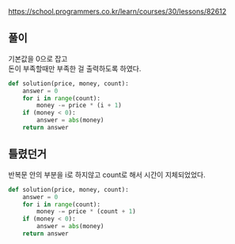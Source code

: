 https://school.programmers.co.kr/learn/courses/30/lessons/82612

풀이
-------------
기본값을 0으로 잡고<br>
돈이 부족할때만 부족한 걸 출력하도록 하였다.

```python
def solution(price, money, count):
    answer = 0
    for i in range(count):
        money -= price * (i + 1)
    if (money < 0):
        answer = abs(money)
    return answer
```

틀렸던거
-------------
반복문 안의 부분을 i로 하지않고 count로 해서 시간이 지체되었었다.

```python
def solution(price, money, count):
    answer = 0
    for i in range(count):
        money -= price * (count + 1)
    if (money < 0):
        answer = abs(money)
    return answer
```